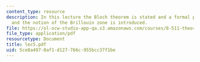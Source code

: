 ```yaml
---
content_type: resource
description: In this lecture the Bloch theorem is stated and a formal proof is given
  and the notion of the Brillouin zone is introduced.
file: https://ol-ocw-studio-app-qa.s3.amazonaws.com/courses/8-511-theory-of-solids-i-fall-2004/5ce8a4970af1d127766c955bcc37f1be_lec5.pdf
file_type: application/pdf
resourcetype: Document
title: lec5.pdf
uid: 5ce8a497-0af1-d127-766c-955bcc37f1be
---
```

